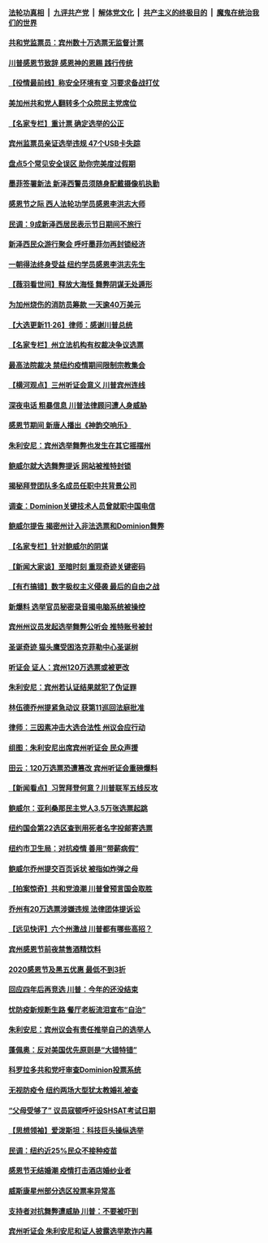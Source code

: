 

####  [法轮功真相](../../../../basic/blob/master/README.md?t=11270903) &nbsp;|&nbsp; [九评共产党](../../../../9ping.md/blob/master/README.md?t=11270903) &nbsp;|&nbsp; [解体党文化](../../../../jtdwh.md/blob/master/README.md?t=11270903)  &nbsp;|&nbsp; [共产主义的终极目的](../../../../gczydzjmd.md/blob/master/README.md?t=11270903) &nbsp;|&nbsp; [魔鬼在统治我们的世界](../../../../mgztzwmdsj.md/blob/master/README.md?t=11270903) 

#### [共和党监票员：宾州数十万选票无监督计票](../pages/nsc412/n12578239.md?t=11270903) 

#### [川普感恩节致辞 感恩神的恩赐 践行传统](../pages/nsc412/n12578161.md?t=11270903) 

#### [【役情最前线】称安全环境有变 习要求备战打仗](../pages/nsc412/n12577842.md?t=11270903) 

#### [美加州共和党人翻转多个众院民主党席位](../pages/nsc412/n12578141.md?t=11270903) 

#### [【名家专栏】重计票 确定选举的公正](../pages/nsc412/n12577285.md?t=11270903) 

#### [宾州监票员亲证选举违规 47个USB卡失踪](../pages/nsc412/n12577985.md?t=11270903) 

#### [盘点5个常见安全误区 助你完美度过假期](../pages/nsc412/n12578076.md?t=11270903) 

#### [墨菲签署新法 新泽西警员须随身配戴摄像机执勤](../pages/nsc412/n12578069.md?t=11270903) 

#### [感恩节之际 西人法轮功学员感恩李洪志大师](../pages/nsc412/n12577858.md?t=11270903) 

#### [民调：9成新泽西居民表示节日期间不旅行](../pages/nsc412/n12578046.md?t=11270903) 

#### [新泽西民众游行聚会 呼吁墨菲勿再封锁经济](../pages/nsc412/n12578025.md?t=11270903) 

#### [一朝得法终身受益 纽约学员感恩李洪志先生](../pages/nsc412/n12576518.md?t=11270903) 

#### [【薇羽看世间】释放大海怪 舞弊阴谋无处遁形](../pages/nsc412/n12577819.md?t=11270903) 

#### [为加州烧伤的消防员筹款 一天逾40万美元](../pages/nsc412/n12577427.md?t=11270903) 

#### [【大选更新11·26】律师：感谢川普总统](../pages/nsc412/n12576905.md?t=11270903) 

#### [【名家专栏】州立法机构有权裁决争议选票](../pages/nsc412/n12577453.md?t=11270903) 

#### [最高法院裁决 禁纽约疫情期间限制宗教集会](../pages/nsc412/n12577649.md?t=11270903) 

#### [【横河观点】三州听证会意义 川普宾州连线](../pages/nsc412/n12576370.md?t=11270903) 

#### [深夜电话 粗暴信息 川普法律顾问遭人身威胁](../pages/nsc412/n12577893.md?t=11270903) 

#### [感恩节期间 新唐人播出《神韵交响乐》](../pages/nsc412/n12566463.md?t=11270903) 

#### [朱利安尼：宾州选举舞弊也发生在其它摇摆州](../pages/nsc412/n12577846.md?t=11270903) 

#### [鲍威尔就大选舞弊提诉 网站被推特封锁](../pages/nsc412/n12577823.md?t=11270903) 

#### [揭秘拜登团队多名成员任职中共背景公司](../pages/nsc412/n12575912.md?t=11270903) 

#### [调查：Dominion关键技术人员曾就职中国电信](../pages/nsc412/n12577751.md?t=11270903) 

#### [鲍威尔提告 揭密州计入非法选票和Dominion舞弊](../pages/nsc412/n12577717.md?t=11270903) 

#### [【名家专栏】针对鲍威尔的阴谋](../pages/nsc412/n12577226.md?t=11270903) 

#### [【新闻大家谈】至暗时刻 重现奇迹关键密码](../pages/nsc412/n12577367.md?t=11270903) 

#### [【有冇搞错】数字极权主义侵袭 最后的自由之战](../pages/nsc412/n12575553.md?t=11270903) 

#### [新爆料 选举官员秘密录音揭电脑系统被操控](../pages/nsc412/n12577349.md?t=11270903) 

#### [宾州州议员发起选举舞弊公听会 推特账号被封](../pages/nsc412/n12577339.md?t=11270903) 

#### [圣诞奇迹 猫头鹰受困洛克菲勒中心圣诞树](../pages/nsc412/n12576624.md?t=11270903) 

#### [听证会 证人：宾州120万选票或被更改](../pages/nsc412/n12577167.md?t=11270903) 

#### [朱利安尼：宾州若认证结果就犯了伪证罪](../pages/nsc412/n12577121.md?t=11270903) 

#### [林伍德乔州提紧急动议 获第11巡回法庭批准](../pages/nsc412/n12577025.md?t=11270903) 

#### [律师：三因素冲击大选合法性 州议会应行动](../pages/nsc412/n12566914.md?t=11270903) 

#### [组图：朱利安尼出席宾州听证会 民众声援](../pages/nsc412/n12576774.md?t=11270903) 

#### [田云：120万选票恐遭篡改 宾州听证会重磅爆料](../pages/nsc412/n12576302.md?t=11270903) 

#### [【新闻看点】习贺拜登何意？川普联军五线反攻](../pages/nsc412/n12575697.md?t=11270903) 

#### [鲍威尔：亚利桑那民主党人3.5万张选票起跳](../pages/nsc412/n12576412.md?t=11270903) 

#### [纽约国会第22选区查到用死者名字投邮寄选票](../pages/nsc412/n12576416.md?t=11270903) 

#### [纽约市卫生局：对抗疫情  善用“带薪病假”](../pages/nsc412/n12576106.md?t=11270903) 

#### [鲍威尔乔州提交百页诉状 被指如炸弹之母](../pages/nsc412/n12576238.md?t=11270903) 

#### [【拍案惊奇】共和党浪潮 川普曾预言国会取胜](../pages/nsc412/n12576193.md?t=11270903) 

#### [乔州有20万选票涉嫌违规 法律团体提诉讼](../pages/nsc412/n12576132.md?t=11270903) 

#### [【远见快评】六个州激战 川普都有哪些高招？](../pages/nsc412/n12575736.md?t=11270903) 

#### [宾州感恩节前夜禁售酒精饮料](../pages/nsc412/n12575196.md?t=11270903) 

#### [2020感恩节及黑五优惠 最低不到3折](../pages/nsc412/n12575437.md?t=11270903) 

#### [回应四年后再竞选 川普：今年的还没结束](../pages/nsc412/n12575954.md?t=11270903) 

#### [忧防疫新规断生路 餐厅老板流泪宣布“自治”](../pages/nsc412/n12575455.md?t=11270903) 

#### [朱利安尼：宾州议会有责任推举自己的选举人](../pages/nsc412/n12575923.md?t=11270903) 

#### [蓬佩奥：反对美国优先原则是“大错特错”](../pages/nsc412/n12575947.md?t=11270903) 

#### [科罗拉多共和党吁审查Dominion投票系统](../pages/nsc412/n12575725.md?t=11270903) 

#### [无视防疫令  纽约两场大型犹太教婚礼被查](../pages/nsc412/n12574990.md?t=11270903) 

#### [“父母受够了” 议员寇顿呼吁设SHSAT考试日期](../pages/nsc412/n12575482.md?t=11270903) 

#### [【思想领袖】爱泼斯坦：科技巨头操纵选举](../pages/nsc412/n12558731.md?t=11270903) 

#### [民调：纽约近25%民众不接种疫苗](../pages/nsc412/n12575542.md?t=11270903) 

#### [感恩节无结婚潮 疫情打击酒店婚纱业者](../pages/nsc412/n12575645.md?t=11270903) 

#### [威斯康星州部分选区投票率异常高](../pages/nsc412/n12575717.md?t=11270903) 

#### [支持者对抗舞弊遭威胁 川普：不要被吓到](../pages/nsc412/n12575765.md?t=11270903) 

#### [宾州听证会 朱利安尼和证人披露选举欺诈内幕](../pages/nsc412/n12575647.md?t=11270903) 

